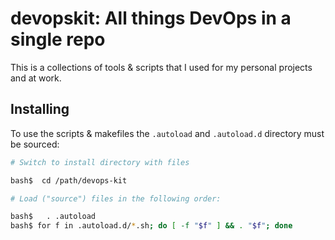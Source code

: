 # devopskit: All things DevOps in a single repo

This is a collections of tools & scripts that I used for my personal projects and at work.

## Installing

To use the scripts & makefiles the ```.autoload``` and ```.autoload.d``` directory must be sourced:

```bash
# Switch to install directory with files

bash$  cd /path/devops-kit

# Load ("source") files in the following order:

bash$   . .autoload
bash$ for f in .autoload.d/*.sh; do [ -f "$f" ] && . "$f"; done
```
